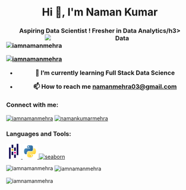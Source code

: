 <h1 align="center">Hi 👋, I'm Naman Kumar</h1>
<h3 align="center">Aspiring Data Scientist ! Fresher in Data Analytics/h3>
<img align="right" alt ="Data" width="400" src="https://chools.in/wp-content/uploads/data-science-2-1.gif">

<p align="left"> <img src="https://komarev.com/ghpvc/?username=iamnamanmehra&label=Profile%20views&color=0e75b6&style=flat" alt="iamnamanmehra" /> </p>

<p align="left"> <a href="https://twitter.com/iamnamanmehra" target="blank"><img src="https://img.shields.io/twitter/follow/iamnamanmehra?logo=twitter&style=for-the-badge" alt="iamnamanmehra" /></a> </p>

- 🌱 I’m currently learning **Full Stack Data Science**

- 📫 How to reach me **namanmehra03@gmail.com**

<h3 align="left">Connect with me:</h3>
<p align="left">
<a href="https://twitter.com/iamnamanmehra" target="blank"><img align="center" src="https://raw.githubusercontent.com/rahuldkjain/github-profile-readme-generator/master/src/images/icons/Social/twitter.svg" alt="iamnamanmehra" height="30" width="40" /></a>
<a href="https://linkedin.com/in/namankumarmehra" target="blank"><img align="center" src="https://raw.githubusercontent.com/rahuldkjain/github-profile-readme-generator/master/src/images/icons/Social/linked-in-alt.svg" alt="namankumarmehra" height="30" width="40" /></a>
</p>

<h3 align="left">Languages and Tools:</h3>
<p align="left"> <a href="https://pandas.pydata.org/" target="_blank" rel="noreferrer"> <img src="https://raw.githubusercontent.com/devicons/devicon/2ae2a900d2f041da66e950e4d48052658d850630/icons/pandas/pandas-original.svg" alt="pandas" width="40" height="40"/> </a> <a href="https://www.python.org" target="_blank" rel="noreferrer"> <img src="https://raw.githubusercontent.com/devicons/devicon/master/icons/python/python-original.svg" alt="python" width="40" height="40"/> </a> <a href="https://seaborn.pydata.org/" target="_blank" rel="noreferrer"> <img src="https://seaborn.pydata.org/_images/logo-mark-lightbg.svg" alt="seaborn" width="40" height="40"/> </a> </p>

<p><img align="left" src="https://github-readme-stats.vercel.app/api/top-langs?username=iamnamanmehra&show_icons=true&locale=en&layout=compact" alt="iamnamanmehra" /></p>

<p>&nbsp;<img align="center" src="https://github-readme-stats.vercel.app/api?username=iamnamanmehra&show_icons=true&locale=en" alt="iamnamanmehra" /></p>

<p><img align="center" src="https://github-readme-streak-stats.herokuapp.com/?user=iamnamanmehra&" alt="iamnamanmehra" /></p>

